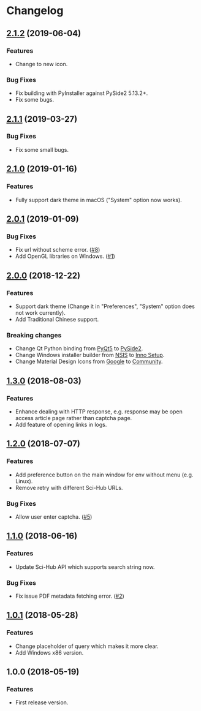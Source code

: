 # Changelog

## [2.1.2](https://github.com/leovan/SciHubEVA/compare/v2.1.1...v2.1.2) (2019-06-04)

### Features

- Change to new icon.

### Bug Fixes

- Fix building with PyInstaller against PySide2 5.13.2+.
- Fix some bugs.

## [2.1.1](https://github.com/leovan/SciHubEVA/compare/v2.1.0...v2.1.1) (2019-03-27)

### Bug Fixes

- Fix some small bugs.

## [2.1.0](https://github.com/leovan/SciHubEVA/compare/v2.0.1...v2.1.0) (2019-01-16)

### Features

- Fully support dark theme in macOS ("System" option now works).

## [2.0.1](https://github.com/leovan/SciHubEVA/compare/v2.0.0...v2.0.1) (2019-01-09)

### Bug Fixes

- Fix url without scheme error. ([#8](https://github.com/leovan/SciHubEVA/issues/8))
- Add OpenGL libraries on Windows. ([#1](https://github.com/leovan/SciHubEVA/issues/1))

## [2.0.0](https://github.com/leovan/SciHubEVA/compare/v1.3.0...v2.0.0) (2018-12-22)

### Features

- Support dark theme (Change it in "Preferences", "System" option does not work currently).
- Add Traditional Chinese support.

### Breaking changes

- Change Qt Python binding from [PyQt5](https://www.riverbankcomputing.com/software/pyqt) to [PySide2](https://doc.qt.io/qtforpython).
- Change Windows installer builder from [NSIS](https://nsis.sourceforge.io) to [Inno Setup](http://www.jrsoftware.org/isinfo.php).
- Change Material Design Icons from [Google](https://github.com/google/material-design-icons) to [Community](https://github.com/templarian/MaterialDesign/).


## [1.3.0](https://github.com/leovan/SciHubEVA/compare/v1.2.0...v1.3.0) (2018-08-03)

### Features

- Enhance dealing with HTTP response, e.g. response may be open access article page rather than captcha page.
- Add feature of opening links in logs.

## [1.2.0](https://github.com/leovan/SciHubEVA/compare/v1.1.0...v1.2.0) (2018-07-07)

### Features

- Add preference button on the main window for env without menu (e.g. Linux).
- Remove retry with different Sci-Hub URLs.

### Bug Fixes

- Allow user enter captcha. ([#5](https://github.com/leovan/SciHubEVA/issues/5))

## [1.1.0](https://github.com/leovan/SciHubEVA/compare/v1.0.1...v1.1.0) (2018-06-16)

### Features

- Update Sci-Hub API which supports search string now.

### Bug Fixes

- Fix issue PDF metadata fetching error. ([#2](https://github.com/leovan/SciHubEVA/issues/2))

## [1.0.1](https://github.com/leovan/SciHubEVA/compare/v1.0.0...v1.0.1) (2018-05-28)

### Features

- Change placeholder of query which makes it more clear.
- Add Windows x86 version.

## 1.0.0 (2018-05-19)

### Features

- First release version.
